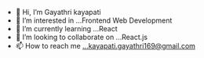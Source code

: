 - 👋 Hi, I’m Gayathri kayapati
- 👀 I’m interested in ...Frontend Web Development
- 🌱 I’m currently learning ...React
- 💞️ I’m looking to collaborate on ...React.js
- 📫 How to reach me ...kayapati.gayathri169@gmail.com

<!---
Fontend Web Developer
A Passionate aspiring Frontend Developer. Looking forward to join a company where I can contribute towards individual and company growth. --!>

